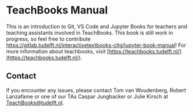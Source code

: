 # TeachBooks Manual

This is an introduction to Git, VS Code and Jupyter Books for teachers and teaching assistants involved in TeachBooks. This book is still work in progress, so feel free to contribute https://gitlab.tudelft.nl/interactivetextbooks-citg/jupyter-book-manual! For more information about teachbooks, visit [https://teachbooks.tudelft.nl/](https://teachbooks.tudelft.nl/).

## Contact
If you encounter any issues, please contact Tom van Woudenberg, Robert Lanzafame or one of our TAs Caspar Jungbacker or Julie Kirsch at TeachBooks@tudelft.nl.
